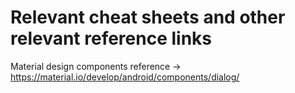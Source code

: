 # Relevant cheat sheets and other relevant reference links

Material design components reference -> https://material.io/develop/android/components/dialog/
